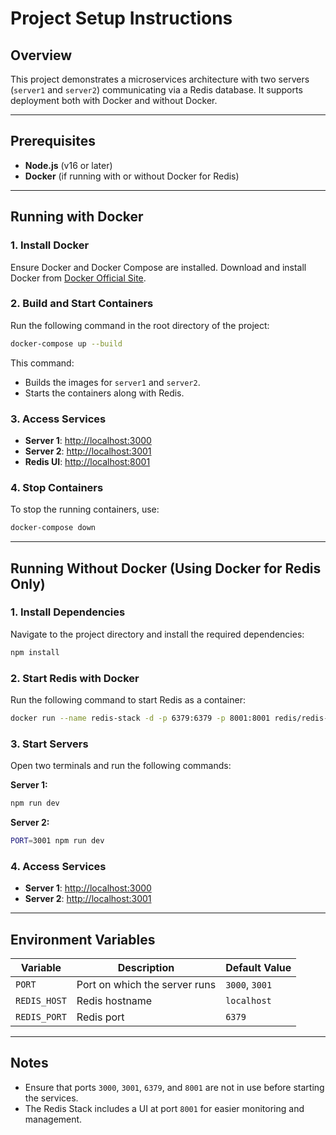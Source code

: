 # Project Setup Instructions

## Overview

This project demonstrates a microservices architecture with two servers (`server1` and `server2`) communicating via a Redis database. It supports deployment both with Docker and without Docker.

---

## Prerequisites

- **Node.js** (v16 or later)
- **Docker** (if running with or without Docker for Redis)

---

## Running with Docker

### 1. Install Docker

Ensure Docker and Docker Compose are installed. Download and install Docker from [Docker Official Site](https://www.docker.com/).

### 2. Build and Start Containers

Run the following command in the root directory of the project:

```bash
docker-compose up --build
```

This command:

- Builds the images for `server1` and `server2`.
- Starts the containers along with Redis.

### 3. Access Services

- **Server 1**: [http://localhost:3000](http://localhost:3000)
- **Server 2**: [http://localhost:3001](http://localhost:3001)
- **Redis UI**: [http://localhost:8001](http://localhost:8001)

### 4. Stop Containers

To stop the running containers, use:

```bash
docker-compose down
```

---

## Running Without Docker (Using Docker for Redis Only)

### 1. Install Dependencies

Navigate to the project directory and install the required dependencies:

```bash
npm install
```

### 2. Start Redis with Docker

Run the following command to start Redis as a container:

```bash
docker run --name redis-stack -d -p 6379:6379 -p 8001:8001 redis/redis-stack:latest
```

### 3. Start Servers

Open two terminals and run the following commands:

**Server 1:**

```bash
npm run dev
```

**Server 2:**

```bash
PORT=3001 npm run dev
```

### 4. Access Services

- **Server 1**: [http://localhost:3000](http://localhost:3000)
- **Server 2**: [http://localhost:3001](http://localhost:3001)

---

## Environment Variables

| Variable     | Description                   | Default Value  |
| ------------ | ----------------------------- | -------------- |
| `PORT`       | Port on which the server runs | `3000`, `3001` |
| `REDIS_HOST` | Redis hostname                | `localhost`    |
| `REDIS_PORT` | Redis port                    | `6379`         |

---

## Notes

- Ensure that ports `3000`, `3001`, `6379`, and `8001` are not in use before starting the services.
- The Redis Stack includes a UI at port `8001` for easier monitoring and management.


